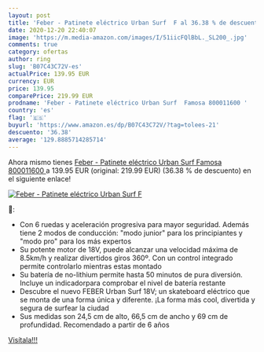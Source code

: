 ```yaml
---
layout: post
title: 'Feber - Patinete eléctrico Urban Surf  F al 36.38 % de descuento'
date: 2020-12-20 22:40:07
image: 'https://m.media-amazon.com/images/I/51iicFQlBbL._SL200_.jpg'
comments: true
category: ofertas
author: ring
slug: 'B07C43C72V-es'
actualPrice: 139.95 EUR
currency: EUR
price: 139.95
comparePrice: 219.99 EUR
prodname: 'Feber - Patinete eléctrico Urban Surf  Famosa 800011600 '
country: 'es'
flag: '🇪🇸'
buyurl: 'https://www.amazon.es/dp/B07C43C72V/?tag=tolees-21'
descuento: '36.38'
average: '129.8885714285714'
---
```


Ahora mismo tienes [Feber - Patinete eléctrico Urban Surf  Famosa 800011600 ](https://www.amazon.es/dp/B07C43C72V/?tag=tolees-21) a 139.95 EUR (original: 219.99 EUR) (36.38 %  de descuento) en el siguiente enlace!

[![Feber - Patinete eléctrico Urban Surf  F](https://m.media-amazon.com/images/I/51iicFQlBbL._SL200_.jpg)](https://www.amazon.es/dp/B07C43C72V/?tag=tolees-21)

🔎:

- Con 6 ruedas y aceleración progresiva para mayor seguridad. Además tiene 2 modos de conducción: "modo junior" para los principiantes y "modo pro" para los más expertos
- Su potente motor de 18V, puede alcanzar una velocidad máxima de 8.5km/h y realizar divertidos giros 360º. Con un control integrado permite controlarlo mientras estas montado
- Su batería de no-lithium permite hasta 50 minutos de pura diversión. Incluye un indicadorpara comprobar el nivel de batería restante
- Descubre el nuevo FEBER Urban Surf 18V; un skateboard eléctrico que se monta de una forma única y diferente. ¡La forma más cool, divertida y segura de surfear la ciudad
- Sus medidas son 24,5 cm de alto, 66,5 cm de ancho y 69 cm de profundidad. Recomendado a partir de 6 años

[Visítala!!!](https://www.amazon.es/dp/B07C43C72V/?tag=tolees-21)
